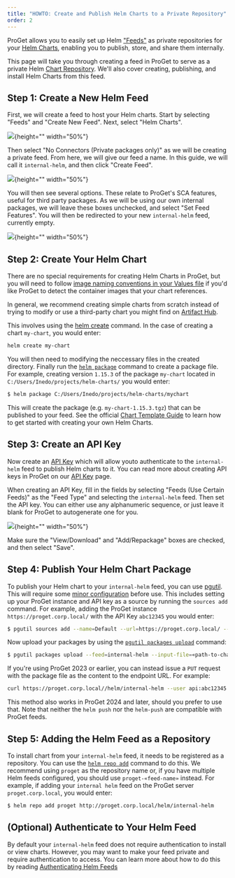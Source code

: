 ```yaml
---
title: "HOWTO: Create and Publish Helm Charts to a Private Repository"
order: 2
---
```


ProGet allows you to easily set up Helm ["Feeds"](/docs/proget/feeds/feed-overview) as private repositories for your [Helm Charts](https://helm.sh/docs/topics/charts/), enabling you to publish, store, and share them internally.

This page will take you through creating a feed in ProGet to serve as a private Helm [Chart Repository](https://helm.sh/docs/topics/chart_repository/). We'll also cover creating, publishing, and install Helm Charts from this feed.

## Step 1: Create a New Helm Feed

First, we will create a feed to host your Helm charts. Start by selecting "Feeds" and "Create New Feed". Next, select "Helm Charts".

![](/resources/docs/proget-helm-newfeed.png){height="" width="50%"}

Then select "No Connectors (Private packages only)" as we will be creating a private feed. From here, we will give our feed a name. In this guide, we will call it `internal-helm`, and then click "Create Feed".

![](/resources/docs/proget-helm-newfeed-internal.png){height="" width="50%"}

You will then see several options. These relate to ProGet's SCA features, useful for third party packages. As we will be using our own internal packages, we will leave these boxes unchecked, and select "Set Feed Features". You will then be redirected to your new `internal-helm` feed, currently empty.

![](/resources/docs/proget-helm-internal-empty.png){height="" width="50%"}

## Step 2: Create Your Helm Chart

There are no special requirements for creating Helm Charts in ProGet, but you will need to follow [image naming conventions in your Values file](/docs/proget/feeds/helm#values-yaml) if you'd like ProGet to detect the container images that your chart references.

In general, we recommend creating simple charts from scratch instead of trying to modify or use a third-party chart you might find on [Artifact Hub](/docs/proget/feeds/helm#artifacthub). 

This involves using the [helm create](https://helm.sh/docs/helm/helm_create/) command. In the case of creating a chart `my-chart`, you would enter:

```bash
helm create my-chart
```

You will then need to modifying the neccessary files in the created directory. Finally run the [`helm package`](https://helm.sh/docs/helm/helm_package/) command to create a package file. For example, creating version `1.15.3` of the package `my-chart` located in `C:/Users/Inedo/projects/helm-charts/` you would enter:

```bash
$ helm package C:/Users/Inedo/projects/helm-charts/mychart
```

This will create the package (e.g. `my-chart-1.15.3.tgz`) that can be published to your feed. See the official [Chart Template Guide](https://helm.sh/docs/chart_template_guide/getting_started/) to learn how to get started with creating your own Helm Charts.

## Step 3: Create an API Key

Now create an [API Key](/docs/proget/reference-api/proget-apikeys) which will allow youto authenticate to the `internal-helm` feed to publish Helm charts to it. You can read more about creating API keys in ProGet on our [API Key](/docs/proget/reference-api/proget-apikeys) page.

When creating an API Key, fill in the fields by selecting "Feeds (Use Certain Feeds)" as the "Feed Type" and selecting the `internal-helm` feed. Then set the API key. You can either use any alphanumeric sequence, or just leave it blank for ProGet to autogenerate one for you.

![](/resources/docs/proget-helm-api-key.png){height="" width="50%"}

Make sure the "View/Download" and "Add/Repackage" boxes are checked, and then select "Save".

## Step 4: Publish Your Helm Chart Package

To publish your Helm chart to your `internal-helm` feed, you can use [pgutil](/docs/proget/reference-api/proget-pgutil). This will require some [minor configuration](/docs/proget/reference-api/proget-pgutil#sources) before use. This includes setting up your ProGet instance and API key as a source by running the `sources add` command. For example, adding the ProGet instance `https://proget.corp.local/` with the API Key `abc12345` you would enter:

```bash
$ pgutil sources add --name=Default --url=https://proget.corp.local/ --api-key=abc12345
```

Now upload your packages by using the [`pgutil packages upload`](/docs/proget/reference-api/proget-api-packages/proget-api-packages-upload) command:

```bash
$ pgutil packages upload --feed=internal-helm --input-file=«path-to-chart-tgz»
```

If you're using ProGet 2023 or earlier, you can instead issue a `PUT` request with the package file as the content to the endpoint URL. For example:

```bash
curl https://proget.corp.local//helm/internal-helm --user api:abc12345 --upload-file «path-to-chart-tgz»
```

This method also works in ProGet 2024 and later, should you prefer to use that. Note that neither the `helm push` nor the  `helm-push` are compatible with ProGet feeds.

## Step 5: Adding the Helm Feed as a Repository

To install chart from your `internal-helm` feed, it needs to be registered as a repository. You can use the [`helm repo add`](https://helm.sh/docs/helm/helm_repo_add/) command to do this. We recommend using `proget` as the repository name or, if you have multiple Helm feeds configured, you should use `proget-«feed-name»` instead. For example, if adding your `internal helm` feed on the ProGet server `proget.corp.local`, you would enter:
 
```bash
$ helm repo add proget http://proget.corp.local/helm/internal-helm
```

## (Optional) Authenticate to Your Helm Feed

By default your `internal-helm` feed does not require authentication to install or view charts. However, you may want to make your feed private and require authentication to access. You can learn more about how to do this by reading [Authenticating Helm Feeds](/docs/proget/feeds/helm#authenticated-feeds)